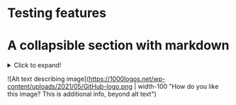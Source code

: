 # Testing features

# A collapsible section with markdown
<details>
  <summary>Click to expand!</summary>
  
  ## Heading
  1. A numbered
  2. list
     * With some
     * Sub bullets
</details>


![Alt text describing image](https://1000logos.net/wp-content/uploads/2021/05/GitHub-logo.png | width-100 "How do you like this image? This is additional info, beyond alt text")

